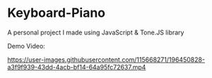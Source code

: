 # Keyboard-Piano
A personal project I made using JavaScript & Tone.JS library

Demo Video:

https://user-images.githubusercontent.com/115668271/196450828-a3f9f939-43dd-4acb-bf14-64a95fc72637.mp4
